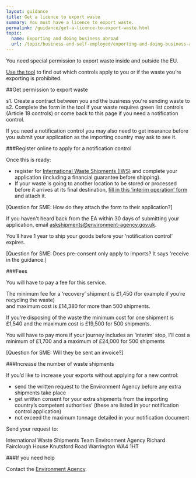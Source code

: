 ```yaml
---
layout: guidance
title: Get a licence to export waste
summary: You must have a licence to export waste.
permalink: /guidance/get-a-licence-to-export-waste.html
topic:
  name: Exporting and doing business abroad
  url: /topic/business-and-self-employed/exporting-and-doing-business-abroad.html
---
```


You need special permission to export waste inside and outside the EU.

[Use the tool](http://apps.environment-agency.gov.uk/waste-import-export/124357.aspx) to find out which controls apply to you or if the waste you’re exporting is prohibited.
 
##Get permission to export waste

s1. Create a contract between you and the business you're sending waste to
s2. Complete the form in the tool if your waste requires green list controls (Article 18 controls) or come back to this page if you need a notification control. 

If you need a notification control you may also need to get insurance before you submit your application as the importing country may ask to see it.

###Register online to apply for a notification control

Once this is ready:

* register for [International Waste Shipments (IWS)](https://international-waste-shipments.service.gov.uk/registration/applicant-registration) and complete your application (including a financial guarantee before shipping).
* If your waste is going to another location to be stored or processed before it arrives at its final destination, [fill in this ‘interim operation’ form](http://ec.europa.eu/environment/waste/shipments/pdf/correspondents_guidelines3_en.pdf) and attach it.

[Question for SME: How do they attach the form to their application?]

If you haven't heard back from the EA within 30 days of submitting your application, email askshipments@environment-agency.gov.uk.

You’ll have 1 year to ship your goods before your ‘notification control’ expires.

[Question for SME: Does pre-consent only apply to imports? It says 'receive in the guidance.]

###Fees

You will have to pay a fee for this service.

The minimum fee for a ‘recovery’ shipment is £1,450 (for example if you’re recycling the waste)  
and maximum cost is £14,380 for more than 500 shipments.

If you’re disposing of the waste the minimum cost for one shipment is £1,540 and the maximum cost is £19,500 for 500 shipments.

You will have to pay more if your journey includes an ‘interim’ stop, I'll cost a minimum of £1,700 and a maximum of £24,000 for 500 shipments

[Question for SME: Will they be sent an invoice?]

###Increase the number of waste shipments

If you’d like to increase your exports without applying for a new control:

* send the written request to the Environment Agency before any extra shipments take place
* get written consent for your extra shipments from the importing country’s competent authorities’ (these are listed in your notification control application)
* not exceed the maximum tonnage detailed in your notification document

Send your request to:

International Waste Shipments Team 
Environment Agency 
Richard Fairclough House 
Knutsford Road 
Warrington 
WA4 1HT 


###If you need help

Contact the [Environment Agency](https://www.gov.uk/government/organisations/environment-agency#org-contacts).




